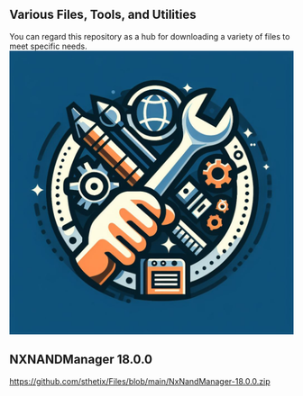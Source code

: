 ## Various Files, Tools, and Utilities
You can regard this repository as a hub for downloading a variety of files to meet specific needs.
![logo](https://github.com/sthetix/Files/blob/main/Designer.jpeg)


## NXNANDManager 18.0.0
https://github.com/sthetix/Files/blob/main/NxNandManager-18.0.0.zip
